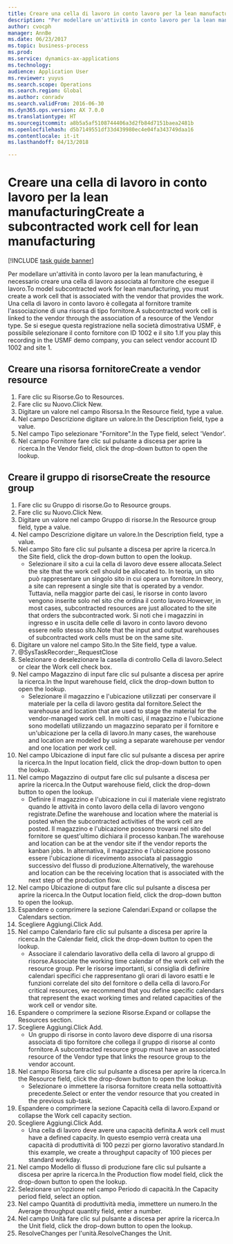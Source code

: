 ```yaml
--- 
title: Creare una cella di lavoro in conto lavoro per la lean manufacturing
description: "Per modellare un'attività in conto lavoro per la lean manufacturing, è necessario creare una cella di lavoro associata al fornitore che esegue il lavoro."
author: cvocph
manager: AnnBe
ms.date: 06/23/2017
ms.topic: business-process
ms.prod: 
ms.service: dynamics-ax-applications
ms.technology: 
audience: Application User
ms.reviewer: yuyus
ms.search.scope: Operations
ms.search.region: Global
ms.author: conradv
ms.search.validFrom: 2016-06-30
ms.dyn365.ops.version: AX 7.0.0
ms.translationtype: HT
ms.sourcegitcommit: a8b5a5af5108744406a3d2fb84d7151baea2481b
ms.openlocfilehash: d5b7149551df33d439980ec4e04fa343749daa16
ms.contentlocale: it-it
ms.lasthandoff: 04/13/2018

---
```

# <a name="create-a-subcontracted-work-cell-for-lean-manufacturing"></a><span data-ttu-id="ac9e8-103">Creare una cella di lavoro in conto lavoro per la lean manufacturing</span><span class="sxs-lookup"><span data-stu-id="ac9e8-103">Create a subcontracted work cell for lean manufacturing</span></span>

[!INCLUDE [task guide banner](../../includes/task-guide-banner.md)]

<span data-ttu-id="ac9e8-104">Per modellare un'attività in conto lavoro per la lean manufacturing, è necessario creare una cella di lavoro associata al fornitore che esegue il lavoro.</span><span class="sxs-lookup"><span data-stu-id="ac9e8-104">To model subcontracted work for lean manufacturing, you must create a work cell that is associated with the vendor that provides the work.</span></span> <span data-ttu-id="ac9e8-105">Una cella di lavoro in conto lavoro è collegata al fornitore tramite l'associazione di una risorsa di tipo fornitore.</span><span class="sxs-lookup"><span data-stu-id="ac9e8-105">A subcontracted work cell is linked to the vendor through the association of a resource of the Vendor type.</span></span> <span data-ttu-id="ac9e8-106">Se si esegue questa registrazione nella società dimostrativa USMF, è possibile selezionare il conto fornitore con ID 1002 e il sito 1.</span><span class="sxs-lookup"><span data-stu-id="ac9e8-106">If you play this recording in the USMF demo company, you can select vendor account ID 1002 and site 1.</span></span>


## <a name="create-a-vendor-resource"></a><span data-ttu-id="ac9e8-107">Creare una risorsa fornitore</span><span class="sxs-lookup"><span data-stu-id="ac9e8-107">Create a vendor resource</span></span>
1. <span data-ttu-id="ac9e8-108">Fare clic su Risorse.</span><span class="sxs-lookup"><span data-stu-id="ac9e8-108">Go to Resources.</span></span>
2. <span data-ttu-id="ac9e8-109">Fare clic su Nuovo.</span><span class="sxs-lookup"><span data-stu-id="ac9e8-109">Click New.</span></span>
3. <span data-ttu-id="ac9e8-110">Digitare un valore nel campo Risorsa.</span><span class="sxs-lookup"><span data-stu-id="ac9e8-110">In the Resource field, type a value.</span></span>
4. <span data-ttu-id="ac9e8-111">Nel campo Descrizione digitare un valore.</span><span class="sxs-lookup"><span data-stu-id="ac9e8-111">In the Description field, type a value.</span></span>
5. <span data-ttu-id="ac9e8-112">Nel campo Tipo selezionare "Fornitore".</span><span class="sxs-lookup"><span data-stu-id="ac9e8-112">In the Type field, select 'Vendor'.</span></span>
6. <span data-ttu-id="ac9e8-113">Nel campo Fornitore fare clic sul pulsante a discesa per aprire la ricerca.</span><span class="sxs-lookup"><span data-stu-id="ac9e8-113">In the Vendor field, click the drop-down button to open the lookup.</span></span>

## <a name="create-the-resource-group"></a><span data-ttu-id="ac9e8-114">Creare il gruppo di risorse</span><span class="sxs-lookup"><span data-stu-id="ac9e8-114">Create the resource group</span></span>
1. <span data-ttu-id="ac9e8-115">Fare clic su Gruppo di risorse.</span><span class="sxs-lookup"><span data-stu-id="ac9e8-115">Go to Resource groups.</span></span>
2. <span data-ttu-id="ac9e8-116">Fare clic su Nuovo.</span><span class="sxs-lookup"><span data-stu-id="ac9e8-116">Click New.</span></span>
3. <span data-ttu-id="ac9e8-117">Digitare un valore nel campo Gruppo di risorse.</span><span class="sxs-lookup"><span data-stu-id="ac9e8-117">In the Resource group field, type a value.</span></span>
4. <span data-ttu-id="ac9e8-118">Nel campo Descrizione digitare un valore.</span><span class="sxs-lookup"><span data-stu-id="ac9e8-118">In the Description field, type a value.</span></span>
5. <span data-ttu-id="ac9e8-119">Nel campo Sito fare clic sul pulsante a discesa per aprire la ricerca.</span><span class="sxs-lookup"><span data-stu-id="ac9e8-119">In the Site field, click the drop-down button to open the lookup.</span></span>
    * <span data-ttu-id="ac9e8-120">Selezionare il sito a cui la cella di lavoro deve essere allocata.</span><span class="sxs-lookup"><span data-stu-id="ac9e8-120">Select the site that the work cell should be allocated to.</span></span> <span data-ttu-id="ac9e8-121">In teoria, un sito può rappresentare un singolo sito in cui opera un fornitore.</span><span class="sxs-lookup"><span data-stu-id="ac9e8-121">In theory, a site can represent a single site that is operated by a vendor.</span></span> <span data-ttu-id="ac9e8-122">Tuttavia, nella maggior parte dei casi, le risorse in conto lavoro vengono inserite solo nel sito che ordina il conto lavoro.</span><span class="sxs-lookup"><span data-stu-id="ac9e8-122">However, in most cases, subcontracted resources are just allocated to the site that orders the subcontracted work.</span></span> <span data-ttu-id="ac9e8-123">Si noti che i magazzini in ingresso e in uscita delle celle di lavoro in conto lavoro devono essere nello stesso sito.</span><span class="sxs-lookup"><span data-stu-id="ac9e8-123">Note that the input and output warehouses of subcontracted work cells must be on the same site.</span></span>  
6. <span data-ttu-id="ac9e8-124">Digitare un valore nel campo Sito.</span><span class="sxs-lookup"><span data-stu-id="ac9e8-124">In the Site field, type a value.</span></span>
7. @SysTaskRecorder:_RequestClose
8. <span data-ttu-id="ac9e8-125">Selezionare o deselezionare la casella di controllo Cella di lavoro.</span><span class="sxs-lookup"><span data-stu-id="ac9e8-125">Select or clear the Work cell check box.</span></span>
9. <span data-ttu-id="ac9e8-126">Nel campo Magazzino di input fare clic sul pulsante a discesa per aprire la ricerca.</span><span class="sxs-lookup"><span data-stu-id="ac9e8-126">In the Input warehouse field, click the drop-down button to open the lookup.</span></span>
    * <span data-ttu-id="ac9e8-127">Selezionare il magazzino e l'ubicazione utilizzati per conservare il materiale per la cella di lavoro gestita dal fornitore.</span><span class="sxs-lookup"><span data-stu-id="ac9e8-127">Select the warehouse and location that are used to stage the material for the vendor-managed work cell.</span></span> <span data-ttu-id="ac9e8-128">In molti casi, il magazzino e l'ubicazione sono modellati utilizzando un magazzino separato per il fornitore e un'ubicazione per la cella di lavoro.</span><span class="sxs-lookup"><span data-stu-id="ac9e8-128">In many cases, the warehouse and location are modeled by using a separate warehouse per vendor and one location per work cell.</span></span>  
10. <span data-ttu-id="ac9e8-129">Nel campo Ubicazione di input fare clic sul pulsante a discesa per aprire la ricerca.</span><span class="sxs-lookup"><span data-stu-id="ac9e8-129">In the Input location field, click the drop-down button to open the lookup.</span></span>
11. <span data-ttu-id="ac9e8-130">Nel campo Magazzino di output fare clic sul pulsante a discesa per aprire la ricerca.</span><span class="sxs-lookup"><span data-stu-id="ac9e8-130">In the Output warehouse field, click the drop-down button to open the lookup.</span></span>
    * <span data-ttu-id="ac9e8-131">Definire il magazzino e l'ubicazione in cui il materiale viene registrato quando le attività in conto lavoro della cella di lavoro vengono registrate.</span><span class="sxs-lookup"><span data-stu-id="ac9e8-131">Define the warehouse and location where the material is posted when the subcontracted activities of the work cell are posted.</span></span> <span data-ttu-id="ac9e8-132">Il magazzino e l'ubicazione possono trovarsi nel sito del fornitore se quest'ultimo dichiara il processo kanban.</span><span class="sxs-lookup"><span data-stu-id="ac9e8-132">The warehouse and location can be at the vendor site if the vendor reports the kanban jobs.</span></span> <span data-ttu-id="ac9e8-133">In alternativa, il magazzino e l'ubicazione possono essere l'ubicazione di ricevimento associata al passaggio successivo del flusso di produzione.</span><span class="sxs-lookup"><span data-stu-id="ac9e8-133">Alternatively, the warehouse and location can be the receiving location that is associated with the next step of the production flow.</span></span>  
12. <span data-ttu-id="ac9e8-134">Nel campo Ubicazione di output fare clic sul pulsante a discesa per aprire la ricerca.</span><span class="sxs-lookup"><span data-stu-id="ac9e8-134">In the Output location field, click the drop-down button to open the lookup.</span></span>
13. <span data-ttu-id="ac9e8-135">Espandere o comprimere la sezione Calendari.</span><span class="sxs-lookup"><span data-stu-id="ac9e8-135">Expand or collapse the Calendars section.</span></span>
14. <span data-ttu-id="ac9e8-136">Scegliere Aggiungi.</span><span class="sxs-lookup"><span data-stu-id="ac9e8-136">Click Add.</span></span>
15. <span data-ttu-id="ac9e8-137">Nel campo Calendario fare clic sul pulsante a discesa per aprire la ricerca.</span><span class="sxs-lookup"><span data-stu-id="ac9e8-137">In the Calendar field, click the drop-down button to open the lookup.</span></span>
    * <span data-ttu-id="ac9e8-138">Associare il calendario lavorativo della cella di lavoro al gruppo di risorse.</span><span class="sxs-lookup"><span data-stu-id="ac9e8-138">Associate the working time calendar of the work cell with the resource group.</span></span> <span data-ttu-id="ac9e8-139">Per le risorse importanti, si consiglia di definire calendari specifici che rappresentano gli orari di lavoro esatti e le funzioni correlate del sito del fornitore o della cella di lavoro.</span><span class="sxs-lookup"><span data-stu-id="ac9e8-139">For critical resources, we recommend that you define specific calendars that represent the exact working times and related capacities of the work cell or vendor site.</span></span>  
16. <span data-ttu-id="ac9e8-140">Espandere o comprimere la sezione Risorse.</span><span class="sxs-lookup"><span data-stu-id="ac9e8-140">Expand or collapse the Resources section.</span></span>
17. <span data-ttu-id="ac9e8-141">Scegliere Aggiungi.</span><span class="sxs-lookup"><span data-stu-id="ac9e8-141">Click Add.</span></span>
    * <span data-ttu-id="ac9e8-142">Un gruppo di risorse in conto lavoro deve disporre di una risorsa associata di tipo fornitore che collega il gruppo di risorse al conto fornitore.</span><span class="sxs-lookup"><span data-stu-id="ac9e8-142">A subcontracted resource group must have an associated resource of the Vendor type that links the resource group to the vendor account.</span></span>  
18. <span data-ttu-id="ac9e8-143">Nel campo Risorsa fare clic sul pulsante a discesa per aprire la ricerca.</span><span class="sxs-lookup"><span data-stu-id="ac9e8-143">In the Resource field, click the drop-down button to open the lookup.</span></span>
    * <span data-ttu-id="ac9e8-144">Selezionare o immettere la risorsa fornitore creata nella sottoattività precedente.</span><span class="sxs-lookup"><span data-stu-id="ac9e8-144">Select or enter the vendor resource that you created in the previous sub-task.</span></span>  
19. <span data-ttu-id="ac9e8-145">Espandere o comprimere la sezione Capacità cella di lavoro.</span><span class="sxs-lookup"><span data-stu-id="ac9e8-145">Expand or collapse the Work cell capacity section.</span></span>
20. <span data-ttu-id="ac9e8-146">Scegliere Aggiungi.</span><span class="sxs-lookup"><span data-stu-id="ac9e8-146">Click Add.</span></span>
    * <span data-ttu-id="ac9e8-147">Una cella di lavoro deve avere una capacità definita.</span><span class="sxs-lookup"><span data-stu-id="ac9e8-147">A work cell must have a defined capacity.</span></span> <span data-ttu-id="ac9e8-148">In questo esempio verrà creata una capacità di produttività di 100 pezzi per giorno lavorativo standard.</span><span class="sxs-lookup"><span data-stu-id="ac9e8-148">In this example, we create a throughput capacity of 100 pieces per standard workday.</span></span>  
21. <span data-ttu-id="ac9e8-149">Nel campo Modello di flusso di produzione fare clic sul pulsante a discesa per aprire la ricerca.</span><span class="sxs-lookup"><span data-stu-id="ac9e8-149">In the Production flow model field, click the drop-down button to open the lookup.</span></span>
22. <span data-ttu-id="ac9e8-150">Selezionare un'opzione nel campo Periodo di capacità.</span><span class="sxs-lookup"><span data-stu-id="ac9e8-150">In the Capacity period field, select an option.</span></span>
23. <span data-ttu-id="ac9e8-151">Nel campo Quantità di produttività media, immettere un numero.</span><span class="sxs-lookup"><span data-stu-id="ac9e8-151">In the Average throughput quantity field, enter a number.</span></span>
24. <span data-ttu-id="ac9e8-152">Nel campo Unità fare clic sul pulsante a discesa per aprire la ricerca.</span><span class="sxs-lookup"><span data-stu-id="ac9e8-152">In the Unit field, click the drop-down button to open the lookup.</span></span>
25. <span data-ttu-id="ac9e8-153">ResolveChanges per l'unità.</span><span class="sxs-lookup"><span data-stu-id="ac9e8-153">ResolveChanges the Unit.</span></span>


